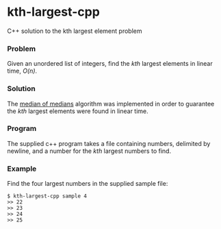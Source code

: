 kth-largest-cpp
===============

C++ solution to the kth largest element problem

### Problem
Given an unordered list of integers, find the *kth* largest elements in linear time, *O(n)*.

### Solution
The [median of medians](http://en.wikipedia.org/wiki/Median_of_medians) algorithm was implemented in order to guarantee the *kth* largest elements were found in linear time.

### Program
The supplied c++ program takes a file containing numbers, delimited by newline, and a number for the *kth* largest numbers to find.

### Example
Find the four largest numbers in the supplied sample file:
```
$ kth-largest-cpp sample 4
>> 22
>> 23
>> 24
>> 25
